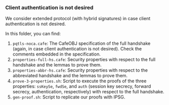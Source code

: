 ### Client authentication is not desired
We consider extended protocol (with hybrid signatures) in case client authentication is not desired.

In this folder, you can find:
1. `pqtls-noca.cafe`: The CafeOBJ specification of the full handshake (again, in case client authentication is not desired). Check the comments embedded in the specification.
2. `properties-full-hs.cafe`: Security properties with respect to the full handshake and the lemmas to prove them.
3. `properties-abbr-hs.cafe`: Security properties with respect to the abbreviated handshake and the lemmas to prove them.
4. `prove-3-properties.sh`: Script to execute the proofs of the three properties: `ssKeySe`, `fwdSe`, and `auth` (session key secrecy, forward secrecy, authentication, respectively) with respect to the full handshake.
5. `gen-proof.sh`: Script to replicate our proofs with IPSG.